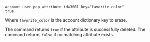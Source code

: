 ---
---

```
account user pop_attribute id=3001 key="favorite_color"
true
```

Where `favorite_color` is the account dictionary key to erase.

The command returns `true` if the attribute is successfully deleted.
The command returns `false` if no matching attribute exists.

